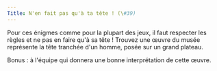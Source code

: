 ```yaml
---
Title: N'en fait pas qu'à ta tête ! (\#39)
---
```


Pour ces énigmes comme pour la plupart des jeux, il faut respecter les règles et ne pas en faire qu'à sa tête !
Trouvez une œuvre du musée représente la tête tranchée d'un homme, posée sur un grand plateau.

Bonus : à l'équipe qui donnera une bonne interprétation de cette œuvre.
